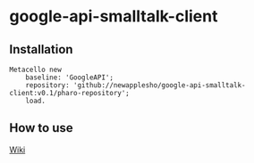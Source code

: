# google-api-smalltalk-client

## Installation
```smalltalk
Metacello new
    baseline: 'GoogleAPI';
    repository: 'github://newapplesho/google-api-smalltalk-client:v0.1/pharo-repository';
    load.
```

## How to use
[Wiki](https://github.com/newapplesho/google-api-smalltalk-client/wiki)